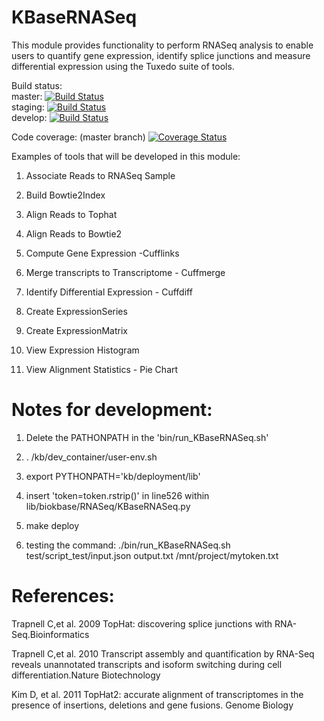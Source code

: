 KBaseRNASeq
===========================

This module provides functionality to perform  RNASeq analysis to enable users to quantify gene expression, identify splice junctions and measure differential expression using the Tuxedo suite of tools.

Build status:</br>
master:  [![Build Status](https://travis-ci.org/arfathpasha/KBaseRNASeq.svg?branch=master)](https://travis-ci.org/arfathpasha/KBaseRNASeq)</br>
staging: [![Build Status](https://travis-ci.org/arfathpasha/KBaseRNASeq.svg?branch=staging)](https://travis-ci.org/arfathpasha/KBaseRNASeq)</br>
develop: [![Build Status](https://travis-ci.org/arfathpasha/KBaseRNASeq.svg?branch=develop)](https://travis-ci.org/arfathpasha/KBaseRNASeq)</br>

Code coverage: (master branch)
[![Coverage Status](https://coveralls.io/repos/github/arfathpasha/KBaseRNASeq/badge.svg?branch=master)](https://coveralls.io/github/arfathpasha/KBaseRNASeq?branch=master)</br>

Examples of tools that will be developed in this module:

1) Associate Reads to RNASeq Sample

2) Build Bowtie2Index

3) Align Reads to Tophat

4) Align Reads to Bowtie2

5) Compute Gene Expression -Cufflinks

6) Merge transcripts to Transcriptome - Cuffmerge

7) Identify Differential Expression  - Cuffdiff 

8) Create ExpressionSeries 

9) Create ExpressionMatrix

10) View Expression Histogram

11) View Alignment Statistics - Pie Chart


Notes for development:
=====================

1) Delete the PATHONPATH in the 'bin/run_KBaseRNASeq.sh'

2) . /kb/dev_container/user-env.sh

3) export PYTHONPATH='kb/deployment/lib'

4) insert 'token=token.rstrip()' in line526 within lib/biokbase/RNASeq/KBaseRNASeq.py

5) make deploy

6) testing the command:  ./bin/run_KBaseRNASeq.sh test/script_test/input.json output.txt /mnt/project/mytoken.txt

References:
============

Trapnell C,et al. 2009 TopHat: discovering splice junctions with RNA-Seq.Bioinformatics

Trapnell C,et al. 2010 Transcript assembly and quantification by RNA-Seq reveals unannotated transcripts and isoform switching during cell
differentiation.Nature Biotechnology

Kim D, et al. 2011 TopHat2: accurate alignment of transcriptomes in the presence of insertions, deletions and gene fusions.
Genome Biology

